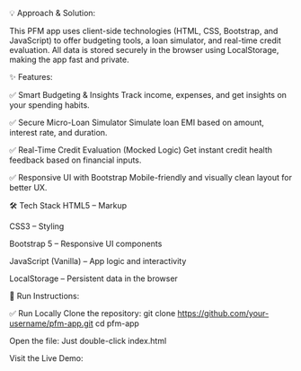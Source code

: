 💡 Approach & Solution:

  This PFM app uses client-side technologies (HTML, CSS, Bootstrap, and JavaScript) to offer budgeting tools, a loan simulator, and real-time credit evaluation.     All data is stored securely in the browser using LocalStorage, making the app fast and private.


  
✨ Features:

  ✅ Smart Budgeting & Insights
  Track income, expenses, and get insights on your spending habits.
  
  ✅ Secure Micro-Loan Simulator
  Simulate loan EMI based on amount, interest rate, and duration.
  
  ✅ Real-Time Credit Evaluation (Mocked Logic)
  Get instant credit health feedback based on financial inputs.
  
  ✅ Responsive UI with Bootstrap
  Mobile-friendly and visually clean layout for better UX.


  
🛠️ Tech Stack
  HTML5 – Markup
  
  CSS3 – Styling
  
  Bootstrap 5 – Responsive UI components
  
  JavaScript (Vanilla) – App logic and interactivity
  
  LocalStorage – Persistent data in the browser



🚀 Run Instructions:

✅ Run Locally
  Clone the repository:
    git clone https://github.com/your-username/pfm-app.git
    cd pfm-app

Open the file:
  Just double-click index.html

Visit the Live Demo:
